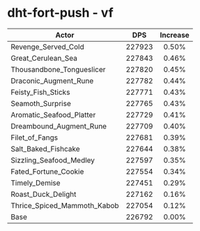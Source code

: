 # dht-fort-push - vf
| Actor | DPS | Increase |
|---|:---:|:---:|
|Revenge_Served_Cold|227923|0.50%|
|Great_Cerulean_Sea|227843|0.46%|
|Thousandbone_Tongueslicer|227820|0.45%|
|Draconic_Augment_Rune|227782|0.44%|
|Feisty_Fish_Sticks|227771|0.43%|
|Seamoth_Surprise|227765|0.43%|
|Aromatic_Seafood_Platter|227729|0.41%|
|Dreambound_Augment_Rune|227709|0.40%|
|Filet_of_Fangs|227681|0.39%|
|Salt_Baked_Fishcake|227644|0.38%|
|Sizzling_Seafood_Medley|227597|0.35%|
|Fated_Fortune_Cookie|227554|0.34%|
|Timely_Demise|227451|0.29%|
|Roast_Duck_Delight|227162|0.16%|
|Thrice_Spiced_Mammoth_Kabob|227054|0.12%|
|Base|226792|0.00%|

